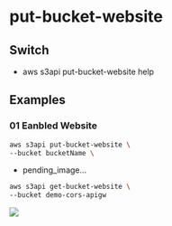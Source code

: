 # put-bucket-website

## Switch
* aws s3api put-bucket-website help

## Examples
### 01 Eanbled Website
````bash
aws s3api put-bucket-website \
--bucket bucketName \
````
* pending_image...

````bash
aws s3api get-bucket-website \
--bucket demo-cors-apigw
````
[<img src="https://i.imgur.com/ZO31wNl.png">](https://i.imgur.com/ZO31wNl.png)
